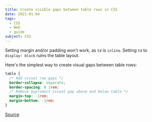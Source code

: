 ```yaml
---
title: Create visible gaps between table rows in CSS
date: 2021-01-04
tags:
  - CSS
  - Web
  - guide
subject: CSS
---
```


Setting margin and/or padding won't work, as `td` is `inline`. Setting `td` to `display: block` ruins the table layout.

Here's the simplest way to create visual gaps between table rows:

```css
table {
  /* Add visual row gaps */
  border-collapse: separate;
  border-spacing: 0 1rem;
  /* Remove byproduct visual gap above and below table */
  margin-top: -1rem;
  margin-bottom: -1rem;
}
```

[Source](https://stackoverflow.com/a/12146432)
